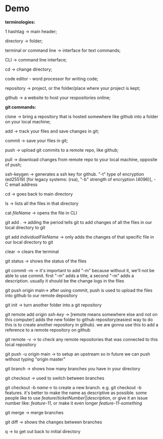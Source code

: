 # Demo

**terminologies:**

1 hashtag -> main header;

directory -> folder;

terminal or command line -> interface for text commands;

CLI -> command line interface;

cd -> change directory;

code editor - word processor for writing code;

repository -> project, or the folder/place where your project is kept;

github -> a website to host your respositories online;

**git commands:**

clone -> bring a repository that is hosted somewhere like github into a folder on your local machine;

add -> track your files and save changes in git;

commit -> save your files in git;

push -> upload git commits to a remote repo, like github;

pull -> download changes from remote repo to your local machine, opposite of push;

ssh-keygen -> generates a ssh key for github. "-t" type of encryption (ed25519) [for legacy systems: (rsa), "-b" strength of encryption (4096)], -C email address

cd -> goes back to main directory

ls -> lists all the files in that directory

cat _fileName_ -> opens the file in CLI

git add . -> adding the period tells git to add changes of all the files in our local directory to git

git add _individualFileName_ -> only adds the changes of that specific file in our local directory to git

clear -> clears the terminal

git status -> shows the status of the files

git commit -m -> it's important to add "-m" because without it, we'll not be able to use commit. first "-m" adds a title, a second "-m" adds a description. usually it should be the change logs in the files

git push origin main-> after using commit, push is used to upload the files into github to our remote depository

git init -> turn another folder into a git repository

git remote add origin _ssh-key_ -> [remote means somewhere else and not on this computer] adds the new folder to github repository(easiest way to do this is to create another repository in github). we are gonna use this to add a reference to a remote repository on github

git remote -v -> to check any remote repositories that was connected to this local repository

git push -u origin main -> to setup an upstream so in future we can push without typing "origin master"

git branch -> shows how many branches you have in your directory

git checkout -> used to switch between branches

git checkout -b _name_-> to create a new branch. e.g. git checkout -b features. it's better to make the name as descriptive as possible. some people like to use _feature_/_ticketNumber_||_description_, or give it an issue number like: _feature-11_, or make it even longer _feature-11-something_

git merge -> merge branches

git diff -> shows the changes between branches

q -> to get out back to initial directory
